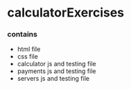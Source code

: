 # calculatorExercises
### contains
- html file
- css file
- calculator js and testing file
- payments js and testing file
- servers js and testing file
